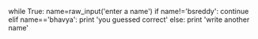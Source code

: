 while True:
  name=raw_input('enter a name')
  if name!='bsreddy':
    continue
  elif name=='bhavya':
    print 'you guessed correct'
  else:
    print 'write another name'
    

